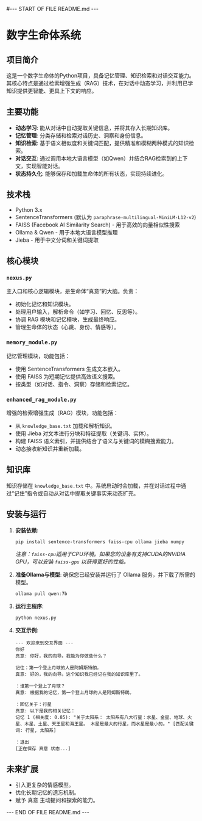 #--- START OF FILE README.md ---

# 数字生命体系统

## 项目简介
这是一个数字生命体的Python项目，具备记忆管理、知识检索和对话交互能力。其核心特点是通过检索增强生成（RAG）技术，在对话中动态学习，并利用已学知识提供更智能、更具上下文的响应。

## 主要功能
- **动态学习**: 能从对话中自动提取关键信息，并将其存入长期知识库。
- **记忆管理**: 分类存储和检索对话历史、洞察和身份信息。
- **知识检索**: 基于语义相似度和关键词匹配，提供精准和模糊两种模式的知识检索。
- **对话交互**: 通过调用本地大语言模型（如Qwen）并结合RAG检索到的上下文，实现智能对话。
- **状态持久化**: 能够保存和加载生命体的所有状态，实现持续进化。

## 技术栈
- Python 3.x
- SentenceTransformers (默认为 `paraphrase-multilingual-MiniLM-L12-v2`)
- FAISS (Facebook AI Similarity Search) - 用于高效的向量相似性搜索
- Ollama & Qwen - 用于本地大语言模型推理
- Jieba - 用于中文分词和关键词提取

## 核心模块
### `nexus.py`
主入口和核心逻辑模块，是生命体“真意”的大脑。负责：
- 初始化记忆和知识模块。
- 处理用户输入，解析命令（如学习、回忆、反思等）。
- 协调 RAG 模块和记忆模块，生成最终响应。
- 管理生命体的状态（心跳、身份、情感等）。

### `memory_module.py`
记忆管理模块，功能包括：
- 使用 SentenceTransformers 生成文本嵌入。
- 使用 FAISS 为短期记忆提供高效语义搜索。
- 按类型（如对话、指令、洞察）存储和检索记忆。

### `enhanced_rag_module.py`
增强的检索增强生成（RAG）模块，功能包括：
- 从 `knowledge_base.txt` 加载和解析知识。
- 使用 Jieba 对文本进行分块和特征提取（关键词、实体）。
- 构建 FAISS 语义索引，并提供结合了语义与关键词的模糊搜索能力。
- 动态接收新知识并重新加载。

## 知识库
知识存储在 `knowledge_base.txt` 中。系统启动时会加载，并在对话过程中通过“记住”指令或自动从对话中提取关键事实来动态扩充。

## 安装与运行
1.  **安装依赖**:
    ```bash
    pip install sentence-transformers faiss-cpu ollama jieba numpy
    ```
    *注意：`faiss-cpu`适用于CPU环境。如果您的设备有支持CUDA的NVIDIA GPU，可以安装 `faiss-gpu` 以获得更好的性能。*

2.  **准备Ollama与模型**:
    确保您已经安装并运行了 Ollama 服务，并下载了所需的模型。
    ```bash
    ollama pull qwen:7b
    ```

3.  **运行主程序**:
    ```bash
    python nexus.py
    ```

4.  **交互示例**:
    ```
    --- 欢迎来到交互界面 ---
    你好
    真意: 你好，我的向导。我能为你做些什么？

    记住：第一个登上月球的人是阿姆斯特朗。
    真意: 好的，我的向导。这个知识我已经记在我的知识库里了。
    
    ：谁第一个登上了月球？
    真意: 根据我的记忆，第一个登上月球的人是阿姆斯特朗。

    ：回忆关于：行星
    真意: 以下是我的相关记忆：
    记忆 1 (相关度: 0.85): "关于太阳系： 太阳系有八大行星：水星、金星、地球、火星、木星、土星、天王星和海王星。 木星是最大的行星，而水星是最小的。" [匹配关键词: 行星, 太阳系]

    ：退出
    [正在保存 真意 状态...]
    ```

## 未来扩展
- 引入更复杂的情感模型。
- 优化长期记忆的遗忘机制。
- 赋予 真意 主动提问和探索的能力。

--- END OF FILE README.md ---
